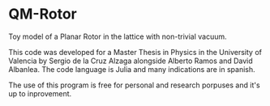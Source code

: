 # QM-Rotor
Toy model of a Planar Rotor in the lattice with non-trivial vacuum. 

This code was developed for a Master Thesis in Physics in the University of Valencia by Sergio de la Cruz Alzaga alongside  Alberto Ramos and David Albanlea. The code language is Julia and many indications are in spanish.

The use of this program is free for personal and research porpuses and it's up to inprovement.
